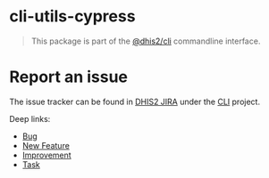 # cli-utils-cypress

> This package is part of the [@dhis2/cli](https://github.com/dhis2/cli)
> commandline interface.

# Report an issue

The issue tracker can be found in [DHIS2 JIRA](https://jira.dhis2.org)
under the [CLI](https://jira.dhis2.org/projects/CLI) project.

Deep links:

-   [Bug](https://jira.dhis2.org/secure/CreateIssueDetails!init.jspa?pid=10703&issuetype=10006&components=11016)
-   [New Feature](https://jira.dhis2.org/secure/CreateIssueDetails!init.jspa?pid=10703&issuetype=10005&components=11016)
-   [Improvement](https://jira.dhis2.org/secure/CreateIssueDetails!init.jspa?pid=10703&issuetype=10002&components=11016)
-   [Task](https://jira.dhis2.org/secure/CreateIssueDetails!init.jspa?pid=10703&issuetype=10003&components=11016)
